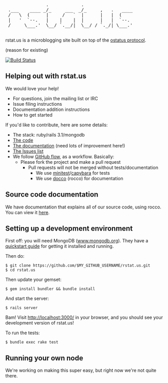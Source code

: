 <pre>
               .            .
 .___    ____ _/_     ___  _/_     ,   .   ____
 /   \  (      |     /   `  |      |   |  (
 |   '  `--.   |    |    |  |      |   |  `--.
 /     \___.'  \__/ `.__/|  \__/ / `._/| \___.'

</pre>

rstat.us is a microblogging site built on top of the [ostatus
protocol](http://status.net/wiki/OStatus).

(reason for existing)

[![Build Status](https://secure.travis-ci.org/hotsh/rstat.us.png)](http://travis-ci.org/hotsh/rstat.us)

Helping out with rstat.us
-------------------------

We would love your help!
- For questions, join the mailing list or IRC
- Issue filing instructions
- Documentation addition instructions
- How to get started

If you'd like to contribute, here are some details:

- The stack: ruby/rails 3.1/mongodb
- [The code][code]
- [The documentation][docs] (need lots of improvement here!)
- [The Issues list][issues]
- We follow [GitHub flow][flow], as a workflow. Basically:
  - Please fork the project and make a pull request
    - Pull requests will not be merged without tests/documentation
      - We use [minitest][minitest]/[capybara][capybara] for tests
      - We use [docco][docco] (rocco) for documentation

[code]: http://github.com/hotsh/rstat.us
[docs]: http://hotsh.github.com/rstat.us/
[issues]: http://github.com/hotsh/rstat.us/issues
[minitest]: https://github.com/seattlerb/minitest
[capybara]: https://github.com/jnicklas/capybara
[docco]: https://github.com/jashkenas/docco
[flow]: http://scottchacon.com/2011/08/31/github-flow.html

Source code documentation
-------------------------

We have documentation that explains all of our source code, using rocco.
You can view it [here](http://hotsh.github.com/rstat.us/rstatus.html).


Setting up a development environment
------------------------------------

First off: you will need MongoDB (www.mongodb.org).  They have a [quickstart
guide][mongo-quickstart] for getting it installed and running.

Then do:

    $ git clone https://github.com/$MY_GITHUB_USERNAME/rstat.us.git
    $ cd rstat.us

Then update your gemset:

    $ gem install bundler && bundle install

And start the server:

    $ rails server

Bam! Visit <http://localhost:3000/> in your browser, and you should see your development version of rstat.us!

To run the tests:

    $ bundle exec rake test

[mongo-quickstart]: http://www.mongodb.org/display/DOCS/Quickstart

Running your own node
---------------------

We're working on making this super easy, but right now we're not quite there.

